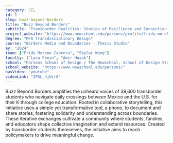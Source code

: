 ```yaml
---
category: SEL
id: 1
slug: buzz-beyond-borders
title: "Buzz Beyond Borders"
subtitle: "Transborder Realities: Stories of Resilience and Connection Across Borders"
project_website: "https://www.newschool.edu/parsons/profile/frida-moreNO-and-skylar-wang/"
degree: "MFA Transdisciplinary Design"
course: "Borders Media and Boundaries - Thesis Studio"
ay: "2024"
team: ["Frida Moreno Cabrera", "Skylar Wang"]
faculty: ["Lara Penin", "Amir Husak"]
school: "Parsons School of Design / The Newschool, School of Design Strategies, New York, NY, United States of America"
school_website: "https://www.newschool.edu/parsons/"
hasVideo: "youtube"
videoLink: "2PSL_hjUir0"
---
```


Buzz Beyond Borders amplifies the unheard voices of 39,600 transborder students who navigate daily crossings between Mexico and the U.S. for their K through college education. Rooted in collaborative storytelling, this initiative uses a simple yet transformative tool, a phone, to document and share stories, fostering solidarity and understanding across boundaries. These iterative exchanges cultivate a community where students, families, and educators shape collective imagination and extend resources. Created by transborder students themselves, the initiative aims to reach policymakers to drive meaningful change.
